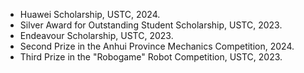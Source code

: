 - Huawei Scholarship, USTC, 2024.
- Silver Award for Outstanding Student Scholarship, USTC, 2023. 
- Endeavour Scholarship, USTC, 2023.
- Second Prize in the Anhui Province Mechanics Competition, 2024.
- Third Prize in the "Robogame" Robot Competition, USTC, 2023.
